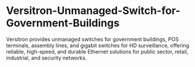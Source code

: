 # Versitron-Unmanaged-Switch-for-Government-Buildings
Versitron provides unmanaged switches for government buildings, POS terminals, assembly lines, and gigabit switches for HD surveillance, offering reliable, high-speed, and durable Ethernet solutions for public sector, retail, industrial, and security networks.
